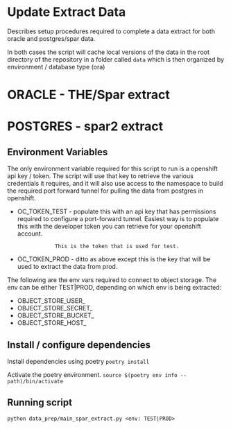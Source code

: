 # Update Extract Data

Describes setup procedures required to complete a data extract for both oracle
and postgres/spar data.

In both cases the script will cache local versions of the data in the root
directory of the repository in a folder called `data` which is then organized
by environment / database type (ora)

# ORACLE - THE/Spar extract

# POSTGRES - spar2 extract

## Environment Variables

The only environment variable required for this script to run is a openshift
api key / token.  The script will use that key to retrieve the various credentials
it requires, and it will also use access to the namespace to build the required
port forward tunnel for pulling the data from postgres in openshift.

* OC_TOKEN_TEST - populate this with an api key that has permissions required to
                  configure a port-forward tunnel.  Easiest way is to populate this
                  with the developer token you can retrieve for your openshift
                  account.

                  This is the token that is used for test.

* OC_TOKEN_PROD - ditto as above except this is the key that will be used to
                  extract the data from prod.

The following are the env vars required to connect to object storage.  The
env can be either TEST|PROD, depending on which env is being extracted:

* OBJECT_STORE_USER_<env>
* OBJECT_STORE_SECRET_<env>
* OBJECT_STORE_BUCKET_<env>
* OBJECT_STORE_HOST_<env>


## Install / configure dependencies

Install dependencies using poetry
`poetry install`

Activate the poetry environment.
`source $(poetry env info --path)/bin/activate`

## Running script

`python data_prep/main_spar_extract.py <env: TEST|PROD>`
